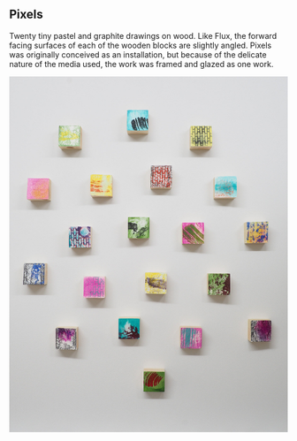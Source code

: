 ## Pixels 

Twenty tiny pastel and graphite drawings on wood. Like Flux, the forward facing surfaces of each of the wooden blocks are slightly angled. Pixels was originally conceived as an installation, but because of the delicate nature of the media used, the work was framed and glazed as one work.

<img src="img/Pixels_installation_1500w.jpg" alt="Pixels TBD" class="col-sm-12" />


<div class="gallery" data-src="gallery.yml"></div>

